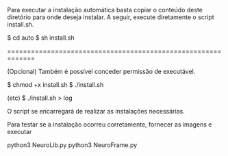 Para executar a instalação automática basta copiar o conteúdo deste diretório para onde deseja instalar. A seguir, execute diretamente o script install.sh.

$ cd auto
$ sh install.sh

=============================================================

(Opcional) Também é possível conceder permissão de executável.

$ chmod +x install.sh
$ ./install.sh

(etc)
$ ./install.sh > log

O script se encarregará de realizar as instalações necessárias.

Para testar se a instalação ocorreu corretamente, fornecer as imagens e executar

python3 NeuroLib.py
python3 NeuroFrame.py
